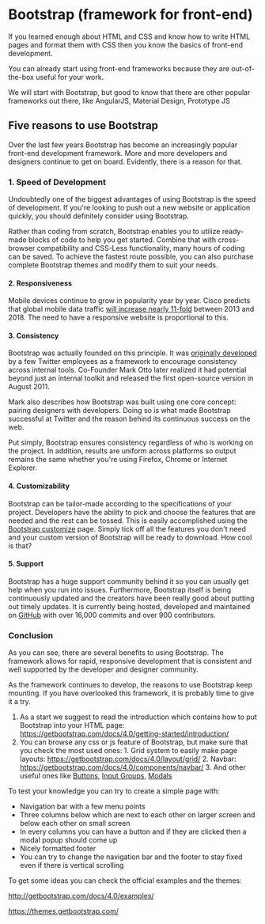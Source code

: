 # Bootstrap (framework for front-end)

If you learned enough about HTML and CSS and know how to write HTML pages and format them with CSS then you know the basics of front-end development.

You can already start using front-end frameworks because they are out-of-the-box useful for your work.

We will start with Bootstrap, but good to know that there are other popular frameworks out there, like AngularJS, Material Design, Prototype JS

## Five reasons to use Bootstrap

Over the last few years Bootstrap has become an increasingly popular front-end development framework. More and more developers and designers continue to get on board. Evidently, there is a reason for that.

### 1\. Speed of Development

Undoubtedly one of the biggest advantages of using Bootstrap is the speed of development. If you're looking to push out a new website or application quickly, you should definitely consider using Bootstrap.

Rather than coding from scratch, Bootstrap enables you to utilize ready-made blocks of code to help you get started. Combine that with cross-browser compatibility and CSS-Less functionality, many hours of coding can be saved. To achieve the fastest route possible, you can also purchase complete Bootstrap themes and modify them to suit your needs.

#### 2\. Responsiveness

Mobile devices continue to grow in popularity year by year. Cisco predicts that global mobile data traffic [will increase nearly 11-fold](http://www.cisco.com/c/en/us/solutions/collateral/service-provider/visual-networking-index-vni/white_paper_c11-520862.html "Global Mobile Data Traffic Forecast Update, 2013–2018") between 2013 and 2018. The need to have a responsive website is proportional to this.

#### 3\. Consistency

Bootstrap was actually founded on this principle. It was [originally developed](http://alistapart.com/article/building-twitter-bootstrap "Building Twitter Bootstrap") by a few Twitter employees as a framework to encourage consistency across internal tools. Co-Founder Mark Otto later realized it had potential beyond just an internal toolkit and released the first open-source version in August 2011.

Mark also describes how Bootstrap was built using one core concept: pairing designers with developers. Doing so is what made Bootstrap successful at Twitter and the reason behind its continuous success on the web.

Put simply, Bootstrap ensures consistency regardless of who is working on the project. In addition, results are uniform across platforms so output remains the same whether you're using Firefox, Chrome or Internet Explorer.

#### 4\. Customizability

Bootstrap can be tailor-made according to the specifications of your project. Developers have the ability to pick and choose the features that are needed and the rest can be tossed. This is easily accomplished using the [Bootstrap customize](http://getbootstrap.com/customize/ "Bootstrap customize") page. Simply tick off all the features you don't need and your custom version of Bootstrap will be ready to download. How cool is that?

#### 5\. Support

Bootstrap has a huge support community behind it so you can usually get help when you run into issues. Furthermore, Bootstrap itself is being continuously updated and the creators have been really good about putting out timely updates. It is currently being hosted, developed and maintained on [GitHub](https://github.com/twbs/bootstrap "GitHub") with over 16,000 commits and over 900 contributors.

### Conclusion

As you can see, there are several benefits to using Bootstrap. The framework allows for rapid, responsive development that is consistent and well supported by the developer and designer community.

As the framework continues to develop, the reasons to use Bootstrap keep mounting. If you have overlooked this framework, it is probably time to give it a try.

  1. As a start we suggest to read the introduction which contains how to put Bootstrap into your HTML page: <https://getbootstrap.com/docs/4.0/getting-started/introduction/>
  2. You can browse any css or js feature of Bootstrap, but make sure that you check the most used ones: 
    1. Grid system to easily make page layouts: <https://getbootstrap.com/docs/4.0/layout/grid/>
    2. Navbar: <https://getbootstrap.com/docs/4.0/components/navbar/>
    3. And other useful ones like [Buttons](https://getbootstrap.com/docs/4.0/components/buttons/), [Input Groups](https://getbootstrap.com/docs/4.0/components/input-group/), [Modals](https://getbootstrap.com/docs/4.0/components/modal/)



To test your knowledge you can try to create a simple page with:

  * Navigation bar with a few menu points
  * Three columns below which are next to each other on larger screen and below each other on small screen
  * In every columns you can have a button and if they are clicked then a modal popup should come up
  * Nicely formatted footer
  * You can try to change the navigation bar and the footer to stay fixed even if there is vertical scrolling



To get some ideas you can check the official examples and the themes:

<http://getbootstrap.com/docs/4.0/examples/>

<https://themes.getbootstrap.com/>
